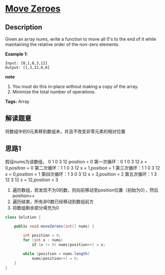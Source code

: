 # [Move Zeroes][title]

## Description

Given an array nums, write a function to move all 0's to the end of it while maintaining the relative order of the non-zero elements.

**Example 1:**

```
Input: [0,1,0,3,12]
Output: [1,3,12,0,0]
```
**note**
1. You must do this in-place without making a copy of the array.
2. Minimize the total number of operations.


**Tags:** Array


## 解读题意
将数组中的0元素移到数组末，并且不改变非零元素的相对位置

## 思路1 
假设nums为该数组，
0 1 0 3 12 position = 0
第一次循环：0 1 0 3 12 x = 0,position = 0
第二次循环：1 1 0 3 12 x = 1,position = 1
第三次循环：1 1 0 3 12 x = 0,position = 1
第四次循环：1 3 0 3 12 x = 3,position = 2
第五次循环：1 3 12 3 12 x = 12,position = 3

1. 遍历数组，若发现不为0的数，则向前移动至position位置（初始为0），然后position++
2. 遍历结束，所有非0数已经移动到数组前方
3. 将数组剩余部分填充为0

```java
class Solution { 
  
    public void moveZeroes(int[] nums) {

        int position = 0;
        for (int x : nums)
            if (x != 0) nums[position++] = x;

        while (position < nums.length)
            nums[position++] = 0;
    }
}
```


[title]: https://leetcode.com/problems/move-zeroes/description/